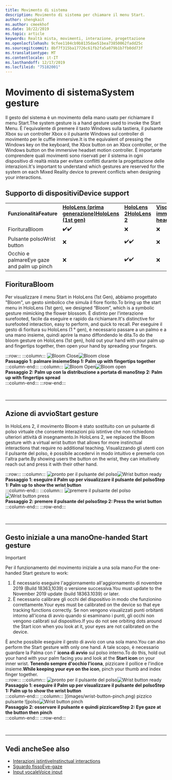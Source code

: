 ```yaml
---
title: Movimento di sistema
description: Movimento di sistema per chiamare il menu Start.
author: shengkait
ms.author: cmeekhof
ms.date: 10/22/2019
ms.topic: article
keywords: Realtà mista, movimenti, interazione, progettazione
ms.openlocfilehash: 9cfee1104cb9b8135dae51bea73850062fadd25c
ms.sourcegitcommit: 8bf7f315ba17726c61fb2fa5a079b1b7fb0dd73f
ms.translationtype: MT
ms.contentlocale: it-IT
ms.lasthandoff: 12/17/2019
ms.locfileid: "75182001"
---
```

# <a name="system-gesture"></a><span data-ttu-id="6ec1e-104">Movimento di sistema</span><span class="sxs-lookup"><span data-stu-id="6ec1e-104">System gesture</span></span>

<span data-ttu-id="6ec1e-105">Il gesto del sistema è un movimento della mano usato per richiamare il menu Start.</span><span class="sxs-lookup"><span data-stu-id="6ec1e-105">The system gesture is a hand gesture used to invoke the Start Menu.</span></span> <span data-ttu-id="6ec1e-106">È l'equivalente di premere il tasto Windows sulla tastiera, il pulsante Xbox su un controller Xbox o il pulsante Windows sul controller di movimento per le cuffie immersive.</span><span class="sxs-lookup"><span data-stu-id="6ec1e-106">It is the equivalent of pressing the Windows key on the keyboard, the Xbox button on an Xbox controller, or the Windows button on the immersive headset motion controller.</span></span> <span data-ttu-id="6ec1e-107">È importante comprendere quali movimenti sono riservati per il sistema in ogni dispositivo di realtà mista per evitare conflitti durante la progettazione delle interazioni.</span><span class="sxs-lookup"><span data-stu-id="6ec1e-107">It's important to understand which gestures are reserved for the system on each Mixed Reality device to prevent conflicts when designing your interactions.</span></span>

## <a name="device-support"></a><span data-ttu-id="6ec1e-108">Supporto di dispositivi</span><span class="sxs-lookup"><span data-stu-id="6ec1e-108">Device support</span></span>

<table>
    <colgroup>
    <col width="25%" />
    <col width="25%" />
    <col width="25%" />
    <col width="25%" />
    </colgroup>
    <tr>
        <td><span data-ttu-id="6ec1e-109"><strong>Funzionalità</strong></span><span class="sxs-lookup"><span data-stu-id="6ec1e-109"><strong>Feature</strong></span></span></td>
        <td><span data-ttu-id="6ec1e-110"><a href="hololens-hardware-details.md"><strong>HoloLens (prima generazione)</strong></a></span><span class="sxs-lookup"><span data-stu-id="6ec1e-110"><a href="hololens-hardware-details.md"><strong>HoloLens (1st gen)</strong></a></span></span></td>
        <td><span data-ttu-id="6ec1e-111"><a href="https://docs.microsoft.com/hololens/hololens2-hardware"><strong>HoloLens 2</strong></span><span class="sxs-lookup"><span data-stu-id="6ec1e-111"><a href="https://docs.microsoft.com/hololens/hololens2-hardware"><strong>HoloLens 2</strong></span></span></td>
        <td><span data-ttu-id="6ec1e-112"><a href="immersive-headset-hardware-details.md"><strong>Visori VR immersive</strong></a></span><span class="sxs-lookup"><span data-stu-id="6ec1e-112"><a href="immersive-headset-hardware-details.md"><strong>Immersive headsets</strong></a></span></span></td>
    </tr>
     <tr>
        <td><span data-ttu-id="6ec1e-113">Fioritura</span><span class="sxs-lookup"><span data-stu-id="6ec1e-113">Bloom</span></span></td>
        <td><span data-ttu-id="6ec1e-114">✔️</span><span class="sxs-lookup"><span data-stu-id="6ec1e-114">✔️</span></span></td>
        <td>❌</td>
        <td>❌</td>
    </tr>
     <tr>
        <td><span data-ttu-id="6ec1e-115">Pulsante polso</span><span class="sxs-lookup"><span data-stu-id="6ec1e-115">Wrist button</span></span></td>
        <td>❌</td>
        <td><span data-ttu-id="6ec1e-116">✔️</span><span class="sxs-lookup"><span data-stu-id="6ec1e-116">✔️</span></span></td>
        <td>❌</td>
    </tr>
    <tr>
        <td><span data-ttu-id="6ec1e-117">Occhio e palmare</span><span class="sxs-lookup"><span data-stu-id="6ec1e-117">Eye gaze and palm up pinch</span></span></td>
        <td>❌</td>
        <td><span data-ttu-id="6ec1e-118">✔️</span><span class="sxs-lookup"><span data-stu-id="6ec1e-118">✔️</span></span></td>
        <td>❌</td>
    </tr>
</table>

## <a name="bloom"></a><span data-ttu-id="6ec1e-119">Fioritura</span><span class="sxs-lookup"><span data-stu-id="6ec1e-119">Bloom</span></span>
<span data-ttu-id="6ec1e-120">Per visualizzare il menu Start in HoloLens (1st Gen), abbiamo progettato "Bloom", un gesto simbolico che simula il fiore fiorito.</span><span class="sxs-lookup"><span data-stu-id="6ec1e-120">To bring up the start menu in HoloLens (1st gen), we designed “Bloom”, which is a symbolic gesture mimicking the flower blossom.</span></span> <span data-ttu-id="6ec1e-121">È distinto per l'interazione surefooted, facile da eseguire e rapido da richiamare.</span><span class="sxs-lookup"><span data-stu-id="6ec1e-121">It's distinctive for surefooted interaction, easy to perform, and quick to recall.</span></span> <span data-ttu-id="6ec1e-122">Per eseguire il gesto di fioritura su HoloLens (1 ° gen), è necessario passare a un palmo e a una mano insieme, quindi aprire la mano diffondendo le dita.</span><span class="sxs-lookup"><span data-stu-id="6ec1e-122">To do the bloom gesture on HoloLens (1st gen), hold out your hand with your palm up and fingertips together, then open your hand by spreading your fingers.</span></span>

:::row:::
    :::column:::
        <span data-ttu-id="6ec1e-123">![Bloom Close](images/bloom-close.png)</span><span class="sxs-lookup"><span data-stu-id="6ec1e-123">![Bloom close](images/bloom-close.png)</span></span><br>
        <span data-ttu-id="6ec1e-124">**Passaggio 1: palmare insieme**</span><span class="sxs-lookup"><span data-stu-id="6ec1e-124">**Step 1: Palm up with fingertips together**</span></span><br>
    :::column-end:::
    :::column:::
        <span data-ttu-id="6ec1e-125">![Bloom Open](images/bloom-open.png)</span><span class="sxs-lookup"><span data-stu-id="6ec1e-125">![Bloom open](images/bloom-open.png)</span></span><br>
        <span data-ttu-id="6ec1e-126">**Passaggio 2: Palm up con la distribuzione a portata di mano**</span><span class="sxs-lookup"><span data-stu-id="6ec1e-126">**Step 2: Palm up with fingertips spread**</span></span><br>
    :::column-end:::
:::row-end:::

<br>

---

## <a name="start-gesture"></a><span data-ttu-id="6ec1e-127">Azione di avvio</span><span class="sxs-lookup"><span data-stu-id="6ec1e-127">Start gesture</span></span>
<span data-ttu-id="6ec1e-128">In HoloLens 2, il movimento Bloom è stato sostituito con un pulsante di polso virtuale che consente interazioni più istintive che non richiedono ulteriori attività di insegnamento.</span><span class="sxs-lookup"><span data-stu-id="6ec1e-128">In HoloLens 2, we replaced the Bloom gesture with a virtual wrist button that allows for more instinctual interactions that require no additional teaching.</span></span> <span data-ttu-id="6ec1e-129">Visualizzando gli utenti con il pulsante del polso, è possibile accedervi in modo intuitivo e premerlo con l'altra parte.</span><span class="sxs-lookup"><span data-stu-id="6ec1e-129">By showing users the button on the wrist, they can intuitively reach out and press it with their other hand.</span></span>

:::row:::
    :::column:::
        <span data-ttu-id="6ec1e-130">![pronto per il pulsante del polso](images/wrist-button-ready.png)</span><span class="sxs-lookup"><span data-stu-id="6ec1e-130">![Wrist button ready](images/wrist-button-ready.png)</span></span><br>
        <span data-ttu-id="6ec1e-131">**Passaggio 1: eseguire il Palm up per visualizzare il pulsante del polso**</span><span class="sxs-lookup"><span data-stu-id="6ec1e-131">**Step 1: Palm up to show the wrist button**</span></span><br>
    :::column-end:::
    :::column:::
        <span data-ttu-id="6ec1e-132">![premere il pulsante del polso](images/wrist-button-press.png)</span><span class="sxs-lookup"><span data-stu-id="6ec1e-132">![Wrist button press](images/wrist-button-press.png)</span></span><br>
        <span data-ttu-id="6ec1e-133">**Passaggio 2: premere il pulsante del polso**</span><span class="sxs-lookup"><span data-stu-id="6ec1e-133">**Step 2: Press the wrist button**</span></span><br>
    :::column-end:::
:::row-end:::

<br>

---


## <a name="one-handed-start-gesture"></a><span data-ttu-id="6ec1e-134">Gesto iniziale a una mano</span><span class="sxs-lookup"><span data-stu-id="6ec1e-134">One-handed Start gesture</span></span>

> [!IMPORTANT]
> <span data-ttu-id="6ec1e-135">Per il funzionamento del movimento iniziale a una sola mano:</span><span class="sxs-lookup"><span data-stu-id="6ec1e-135">For the one-handed Start gesture to work:</span></span>
>
> 1. <span data-ttu-id="6ec1e-136">È necessario eseguire l'aggiornamento all'aggiornamento di novembre 2019 (Build 18363,1039) o versione successiva.</span><span class="sxs-lookup"><span data-stu-id="6ec1e-136">You must update to the November 2019 update (build 18363.1039) or later.</span></span>
> 1. <span data-ttu-id="6ec1e-137">È necessario calibrare gli occhi del dispositivo in modo che funzionino correttamente.</span><span class="sxs-lookup"><span data-stu-id="6ec1e-137">Your eyes must be calibrated on the device so that eye tracking functions correctly.</span></span> <span data-ttu-id="6ec1e-138">Se non vengono visualizzati punti orbitanti intorno all'icona di avvio quando si esaminano i punti, gli occhi non vengono calibrati sul dispositivo.</span><span class="sxs-lookup"><span data-stu-id="6ec1e-138">If you do not see orbiting dots around the Start icon when you look at it, your eyes are not calibrated on the device.</span></span>

<span data-ttu-id="6ec1e-139">È anche possibile eseguire il gesto di avvio con una sola mano.</span><span class="sxs-lookup"><span data-stu-id="6ec1e-139">You can also perform the Start gesture with only one hand.</span></span> <span data-ttu-id="6ec1e-140">A tale scopo, è necessario guardare la Palma con l' **icona di avvio** sul polso interno.</span><span class="sxs-lookup"><span data-stu-id="6ec1e-140">To do this, hold out your hand with your palm facing you and look at the **Start icon** on your inner wrist.</span></span> <span data-ttu-id="6ec1e-141">**Tenendo sempre d'occhio l'icona**, pizzicare il pollice e l'indice insieme.</span><span class="sxs-lookup"><span data-stu-id="6ec1e-141">**While keeping your eye on the icon**, pinch your thumb and index finger together.</span></span><br>
:::row:::
    :::column:::
        <span data-ttu-id="6ec1e-142">![pronto per il pulsante del polso](images/wrist-button-ready.png)</span><span class="sxs-lookup"><span data-stu-id="6ec1e-142">![Wrist button ready](images/wrist-button-ready.png)</span></span><br>
        <span data-ttu-id="6ec1e-143">**Passaggio 1: eseguire il Palm up per visualizzare il pulsante del polso**</span><span class="sxs-lookup"><span data-stu-id="6ec1e-143">**Step 1: Palm up to show the wrist button**</span></span><br>
    :::column-end:::
    :::column:::
        <span data-ttu-id="6ec1e-144">](images/wrist-button-pinch.png) pizzico pulsante ![polso</span><span class="sxs-lookup"><span data-stu-id="6ec1e-144">![Wrist button pinch](images/wrist-button-pinch.png)</span></span><br>
        <span data-ttu-id="6ec1e-145">**Passaggio 2: osservare il pulsante e quindi pizzicare**</span><span class="sxs-lookup"><span data-stu-id="6ec1e-145">**Step 2: Eye gaze at the button then pinch**</span></span><br>
    :::column-end:::
:::row-end:::

<br>

---

## <a name="see-also"></a><span data-ttu-id="6ec1e-146">Vedi anche</span><span class="sxs-lookup"><span data-stu-id="6ec1e-146">See also</span></span>

* [<span data-ttu-id="6ec1e-147">Interazioni istintive</span><span class="sxs-lookup"><span data-stu-id="6ec1e-147">Instinctual interactions</span></span>](interaction-fundamentals.md)
* [<span data-ttu-id="6ec1e-148">Sguardo fisso</span><span class="sxs-lookup"><span data-stu-id="6ec1e-148">Eye-gaze</span></span>](eye-tracking.md)
* [<span data-ttu-id="6ec1e-149">Input vocale</span><span class="sxs-lookup"><span data-stu-id="6ec1e-149">Voice input</span></span>](voice-input.md)
